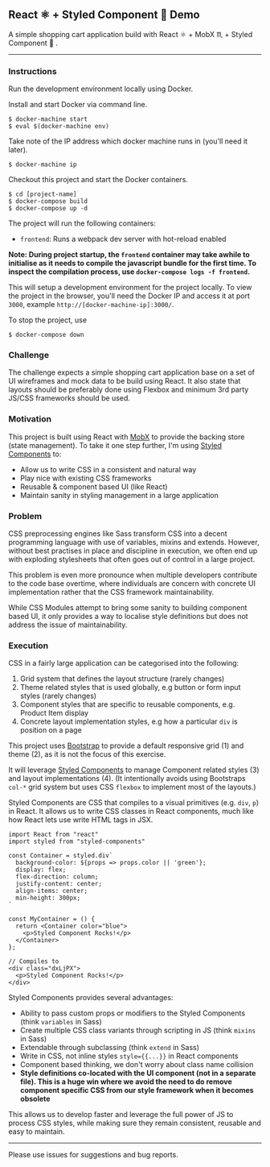 ## React ⚛ + Styled Component 💅 Demo

A simple shopping cart application build with React ⚛ + MobX ♏ + Styled Component 💅 .

--------

### Instructions

Run the development environment locally using Docker.

Install and start Docker via command line.

```
$ docker-machine start
$ eval $(docker-machine env)
```

Take note of the IP address which docker machine runs in (you'll need it later).

```
$ docker-machine ip
```

Checkout this project and start the Docker containers.

```
$ cd [project-name]
$ docker-compose build
$ docker-compose up -d
```

The project will run the following containers:

 - `frontend`: Runs a webpack dev server with hot-reload enabled

**Note: During project startup, the `frontend` container may take awhile to initialise as it needs to compile the javascript bundle for the first time. To inspect the compilation process, use `docker-compose logs -f frontend`.**

This will setup a development environment for the project locally. To view the project in the browser, you'll need the Docker IP and access it at port `3000`, example `http://[docker-machine-ip]:3000/`.

To stop the project, use

```
$ docker-compose down
```

### Challenge

The challenge expects a simple shopping cart application base on a set of UI wireframes and mock data to be build using React. It also state that layouts should be preferably done using Flexbox and minimum 3rd party JS/CSS frameworks should be used.

### Motivation

This project is built using React with [MobX](https://github.com/mobxjs/mobx) to provide the backing store (state management). To take it one step further, I'm using [Styled Components](https://github.com/styled-components/styled-components) to:

- Allow us to write CSS in a consistent and natural way
- Play nice with existing CSS frameworks
- Reusable & component based UI (like React)
- Maintain sanity in styling management in a large application

### Problem

CSS preprocessing engines like Sass transform CSS into a decent programming language with use of variables, mixins and extends. However, without best practises in place and discipline in execution, we often end up with exploding stylesheets that often goes out of control in a large project.

This problem is even more pronounce when multiple developers contribute to the code base overtime, where individuals are concern with concrete UI implementation rather that the CSS framework maintainability.

While CSS Modules attempt to bring some sanity to building component based UI, it only provides a way to localise style definitions but does not address the issue of maintainability.

### Execution

CSS in a fairly large application can be categorised into the following:

 1. Grid system that defines the layout structure (rarely changes)
 2. Theme related styles that is used globally, e.g button or form input styles (rarely changes)
 3. Component styles that are specific to reusable components, e.g. Product Item display
 4. Concrete layout implementation styles, e.g how a particular `div` is position on a page

This project uses [Bootstrap](https://github.com/twbs/bootstrap) to provide a default responsive grid (1) and theme (2), as it is not the focus of this exercise.

It will leverage [Styled Components](https://github.com/styled-components/styled-components) to manage Component related styles (3) and layout implementations (4). (It intentionally avoids using Bootstraps `col-*` grid system but uses CSS `flexbox` to implement most of the layouts.)

Styled Components are CSS that compiles to a visual primitives (e.g. `div`, `p`) in React. It allows us to write CSS classes in React components, much like how React lets use write HTML tags in JSX.

```JSX
import React from "react"
import styled from "styled-components"

const Container = styled.div`
  background-color: ${props => props.color || 'green'};
  display: flex;
  flex-direction: column;
  justify-content: center;
  align-items: center;
  min-height: 300px;
`

const MyContainer = () {
  return <Container color="blue">
    <p>Styled Component Rocks!</p>
  </Container>
};

// Compiles to
<div class="dxLjPX">
  <p>Styled Component Rocks!</p>
</div>
```

Styled Components provides several advantages:

- Ability to pass custom props or modifiers to the Styled Components (think `variables` in Sass)
- Create multiple CSS class variants through scripting in JS (think `mixins` in Sass)
- Extendable through subclassing (think `extend` in Sass)
- Write in CSS, not inline styles `style={{...}}` in React components
- Component based thinking, we don't worry about class name collision
- **Style definitions co-located with the UI component (not in a separate file). This is a huge win where we avoid the need to do remove component specific CSS from our style framework when it becomes obsolete**

This allows us to develop faster and leverage the full power of JS to process CSS styles, while making sure they remain consistent, reusable and easy to maintain.

--------

Please use issues for suggestions and bug reports.
